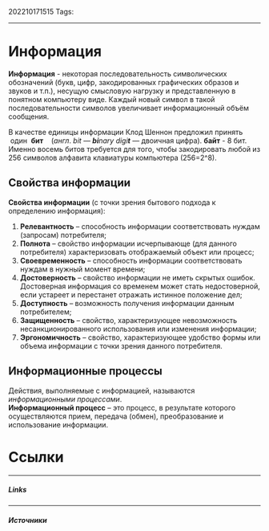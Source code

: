 202210171515
Tags:
___
# Информация

**Информация** - некоторая последовательность символических обозначений (букв, цифр, закодированных графических образов и звуков и т.п.), несущую смысловую нагрузку и представленную в понятном компьютеру виде. Каждый новый символ в такой последовательности символов увеличивает информационный объём сообщения.

В качестве единицы информации Клод Шеннон предложил принять  один  **бит**    (_англ_. _bit_ — _**bi**nary_ _digi**t**_ — двоичная цифра).
**байт** - 8 бит. Именно восемь битов требуется для того, чтобы закодировать любой из 256 символов алфавита клавиатуры компьютера (256=2^8).

## Свойства информации

**Свойства информации** (с точки зрения бытового подхода к определению информация):  
1.  **Релевантность** – способность информации соответствовать нуждам (запросам) потребителя;
2.  **Полнота** – свойство информации исчерпывающе (для данного потребителя) характеризовать отображаемый объект или процесс;
3.  **Своевременность** – способность информации соответствовать нуждам в нужный момент времени;
4.  **Достоверность** – свойство информации не иметь скрытых ошибок. Достоверная информация со временем может стать недостоверной, если устареет и перестанет отражать истинное положение дел;
5.  **Доступность** – возможность получения информации данным потребителем;
6.  **Защищенность** – свойство, характеризующее невозможность несанкционированного использования или изменения информации;
7.  **Эргономичность** – свойство, характеризующее удобство формы или объема информации с точки зрения данного потребителя.

## Информационные процессы

Действия, выполняемые с информацией, называются _информационными процессами_.  
**Информационный процесс** – это процесс, в результате которого осуществляются прием, передача (обмен), преобразование и использование информации.

# Ссылки
___
##### Links


---
##### Источники

